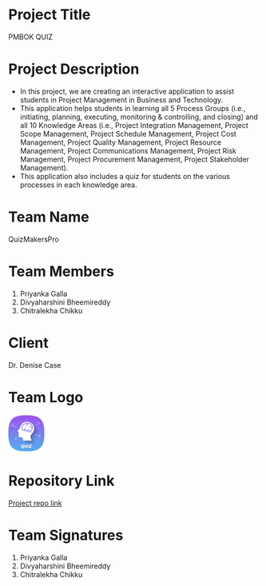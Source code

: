 # Project Title
PMBOK QUIZ
# Project Description
- In this project, we are creating an interactive application to assist students in Project Management in Business and Technology.
- This application helps students in learning all 5 Process Groups (i.e., initiating, planning, executing, monitoring & controlling, and closing) and all 10 Knowledge Areas (i.e., Project Integration Management, Project Scope Management, Project Schedule Management, Project Cost Management, Project Quality Management, Project Resource Management, Project Communications Management, Project Risk Management, Project Procurement Management, Project Stakeholder Management).
- This application also includes a quiz for students on the various processes in each knowledge area.
# Team Name
QuizMakersPro
# Team Members
1. Priyanka Galla
1. Divyaharshini Bheemireddy
1. Chitralekha Chikku
# Client
Dr. Denise Case
# Team Logo 
![Team Logo](./images/teamLogo.png)
# Repository Link
[Project repo link](https://github.com/Divyaharshini/pmbok_quiz)
# Team Signatures
1. Priyanka Galla
1. Divyaharshini Bheemireddy
1. Chitralekha Chikku
